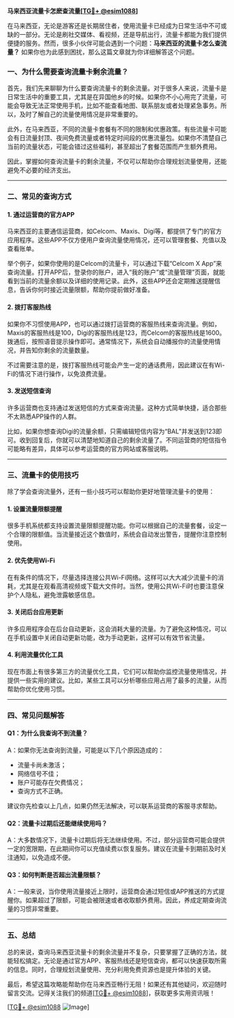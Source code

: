 **马来西亚流量卡怎麽查流量[[TG💪+ @esim1088](https://t.me/s/esim1088)]**

在马来西亚，无论是游客还是长期居住者，使用流量卡已经成为日常生活中不可或缺的一部分。无论是刷社交媒体、看视频，还是导航出行，流量卡都能为我们提供便捷的服务。然而，很多小伙伴可能会遇到一个问题：**马来西亚的流量卡怎么查流量？** 如果你也为此感到困扰，那么这篇文章就为你详细解答这个问题。

### 一、为什么需要查询流量卡剩余流量？

首先，我们先来聊聊为什么要查询流量卡的剩余流量。对于很多人来说，流量卡是日常生活中的重要工具，尤其是在异国他乡的时候。如果你不小心用完了流量，可能会导致无法正常使用手机，比如不能查看地图、联系朋友或者处理紧急事务。所以，及时了解自己的流量使用情况是非常重要的。

此外，在马来西亚，不同的流量卡套餐有不同的限制和优惠政策。有些流量卡可能会有日流量封顶、夜间免费流量或者特定时间段的优惠流量包。如果你不清楚自己当前的流量状态，可能会错过这些福利，甚至超出了套餐范围而产生额外费用。

因此，掌握如何查询流量卡的剩余流量，不仅可以帮助你合理规划流量使用，还能避免不必要的经济支出。

---

### 二、常见的查询方式

#### 1. **通过运营商的官方APP**
马来西亚的主要通信运营商，如Celcom、Maxis、Digi等，都提供了专门的官方应用程序。这些APP不仅方便用户查询流量使用情况，还可以管理套餐、充值以及查看账单。

举个例子，如果你使用的是Celcom的流量卡，可以通过下载“Celcom X App”来查询流量。打开APP后，登录你的账户，进入“我的账户”或“流量管理”页面，就能看到当前的流量余额以及详细的使用记录。此外，这些APP还会定期推送提醒信息，告诉你何时接近流量限额，帮助你提前做好准备。

#### 2. **拨打客服热线**
如果你不习惯使用APP，也可以通过拨打运营商的客服热线来查询流量。例如，Maxis的客服热线是100，Digi的客服热线是123，而Celcom的客服热线是1600。拨通后，按照语音提示操作即可。通常情况下，系统会自动播报你的流量使用情况，并告知你剩余的流量数量。

不过需要注意的是，拨打客服热线可能会产生一定的通话费用，因此建议在有Wi-Fi的情况下进行操作，以免浪费流量。

#### 3. **发送短信查询**
许多运营商也支持通过发送短信的方式来查询流量。这种方式简单快捷，适合那些不太熟悉APP操作的人群。

比如，如果你想查询Digi的流量余额，只需编辑短信内容为“BAL”并发送到123即可。收到回复后，你就可以清楚地知道自己的剩余流量了。不同运营商的短信指令可能略有差异，具体可以参考运营商的官方网站或客服说明。

---

### 三、流量卡的使用技巧

除了学会查询流量外，还有一些小技巧可以帮助你更好地管理流量卡的使用：

#### 1. **设置流量限额提醒**
很多手机系统都支持设置流量限额提醒功能。你可以根据自己的流量套餐，设定一个合理的限额值。当流量接近这个数值时，系统会自动发出警告，提醒你注意控制使用。

#### 2. **优先使用Wi-Fi**
在有条件的情况下，尽量选择连接公共Wi-Fi网络。这样可以大大减少流量卡的消耗，尤其是在观看高清视频或下载大文件时。当然，使用公共Wi-Fi时也要注意保护个人隐私，避免泄露敏感信息。

#### 3. **关闭后台应用更新**
许多应用程序会在后台自动更新，这会消耗大量的流量。为了避免这种情况，可以在手机设置中关闭自动更新功能，改为手动更新，这样可以有效节省流量。

#### 4. **利用流量优化工具**
现在市面上有很多第三方的流量优化工具，它们可以帮助你监控流量使用情况，并提供一些实用的建议。比如，某些工具可以分析哪些应用占用了最多的流量，从而帮助你优化使用习惯。

---

### 四、常见问题解答

#### Q1：为什么我查询不到流量？
A：如果你无法查询到流量，可能是以下几个原因造成的：
- 流量卡尚未激活；
- 网络信号不佳；
- 账户可能存在欠费情况；
- 查询方式不正确。

建议你先检查以上几点，如果仍然无法解决，可以联系运营商的客服寻求帮助。

#### Q2：流量卡过期后还能继续使用吗？
A：大多数情况下，流量卡过期后将无法继续使用。不过，部分运营商可能会提供一定的宽限期，在此期间你可以充值续费以恢复服务。建议在流量卡到期前及时关注通知，以免造成不便。

#### Q3：如何判断是否超出流量限额？
A：一般来说，当你使用流量接近上限时，运营商会通过短信或APP推送的方式提醒你。如果超过了限额，可能会被限速或者收取额外费用。因此，养成定期查询流量的习惯非常重要。

---

### 五、总结

总的来说，查询马来西亚流量卡的剩余流量并不复杂，只要掌握了正确的方法，就能轻松搞定。无论是通过官方APP、客服热线还是短信查询，都可以快速获取所需的信息。同时，合理规划流量使用、充分利用免费资源也是提升体验的关键。

最后，希望这篇攻略能帮助你在马来西亚畅行无阻！如果还有其他疑问，欢迎随时留言交流。记得关注我们的频道[[TG💪+ @esim1088](https://t.me/s/esim1088)]，获取更多实用资讯哦！

[[TG💪+ @esim1088](https://t.me/s/esim1088) ![Image](https://i.postimg.cc/4NQfJmqS/Snipaste-2025-05-13-00-14-12.png)]